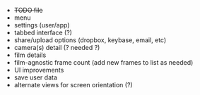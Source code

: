 - ~~TODO file~~
- menu
- settings (user/app)
- tabbed interface (?)
- share/upload options (dropbox, keybase, email, etc)
- camera(s) detail (? needed ?)
- film details
- film-agnostic frame count (add new frames to list as needed)
- UI improvements
- save user data
- alternate views for screen orientation (?)
